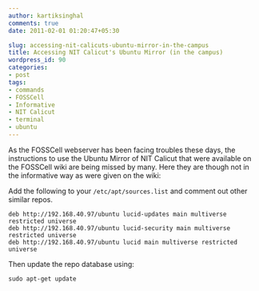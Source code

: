 ```yaml
---
author: kartiksinghal
comments: true
date: 2011-02-01 01:20:47+05:30

slug: accessing-nit-calicuts-ubuntu-mirror-in-the-campus
title: Accessing NIT Calicut's Ubuntu Mirror (in the campus)
wordpress_id: 90
categories:
- post
tags:
- commands
- FOSSCell
- Informative
- NIT Calicut
- terminal
- ubuntu
---
```


As the FOSSCell webserver has been facing troubles these days, the instructions to use the Ubuntu Mirror of NIT Calicut that were available on the FOSSCell wiki are being missed by many. Here they are though not in the informative way as were given on the wiki:

Add the following to your `/etc/apt/sources.list` and comment out other similar repos.

```
deb http://192.168.40.97/ubuntu lucid-updates main multiverse restricted universe
deb http://192.168.40.97/ubuntu lucid-security main multiverse restricted universe
deb http://192.168.40.97/ubuntu lucid main multiverse restricted universe
```

Then update the repo database using:
```
sudo apt-get update
```
